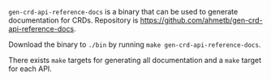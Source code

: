 `gen-crd-api-reference-docs` is a binary that can be used to generate documentation for CRDs. Repository is https://github.com/ahmetb/gen-crd-api-reference-docs.

Download the binary to `./bin` by running `make gen-crd-api-reference-docs`.

There exists `make` targets for generating all documentation and a `make` target for each API.
